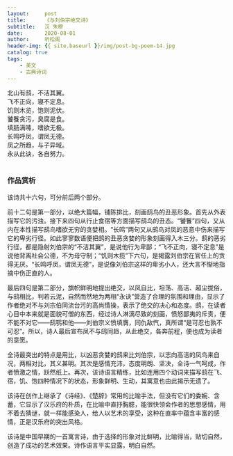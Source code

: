```yaml
---
layout:     post
title:      《与刘伯宗绝交诗》
subtitle:   汉 朱穆
date:       2020-08-01
author:     听松阁
header-img: {{ site.baseurl }}/img/post-bg-poem-14.jpg
catalog: true
tags:
    - 美文
    - 古典诗词
---
```


北山有鸱，不洁其翼。<br>
飞不正向，寝不定息。<br>
饥则木览，饱则泥伏。<br>
饕餮贪污，臭腐是食。<br>
填肠满嗉，嗜欲无极。<br>
长鸣呼凤，谓凤无德。<br>
凤之所趋，与子异域。<br>
永从此诀，各自努力。<br>
<br>

### 作品赏析
该诗共十六句，可分前后两个部分。

前十二句是第一部分，以绝大篇幅，铺陈排比，刻画鸱鸟的丑恶形象。首先从外表描写它的污浊。接下来四句从行止食宿等方面描写鸱鸟的丑态。“饕餮”四句，又从内在本性描写鸱鸟嗜欲无穷的贪婪相。“长鸣”两句又从鸱鸟对凤的恶意中伤来描写它的卑劣行径。如此寥寥数语便把鸱的丑恶贪婪的形象刻画得入木三分。鸱的恶劣行径，都是隐射刘伯宗的“不洁其翼”，是说他行为卑鄙；“飞不正向，寝不定息”是说他背离社会公德，不为母守制；“饥则木揽”下六句，是揭露刘伯宗在官任上的贪得无厌。“长鸣呼凤，谓凤无德”，是说像刘伯宗这样的卑劣小人，还大言不惭地指摘中伤正直的人。

最后四句是第二部分，旗帜鲜明地提出绝交，以凤自比，坦荡、高洁、超尘拔俗，与鸱相比，判若云泥，自然而然地为两相“永诀”营造了合理的氛围和理由，显示了作者绝对不与刘宗伯同流台污的高尚情操，表示了绝交的决心和态度。鸱，在读者心目中本来就是面貌可僧的东西，经过诗人淋漓尽致的刻画，愤怒鄙夷的斥责，便不能不对它——鸱鹗和他——刘伯宗义愤填膺，同仇敌忾，真所谓“是可忍也孰不可忍”。所以，诗人最后宣布凤不与鸱同趋，从此绝交，各奔前程，便也成为读者的意愿。

全诗最突出的特点是用比，以凶恶贪婪的鸱来比刘伯宗，以志向高洁的凤鸟来自况，两相对比，其义甚明。其次是感情充沛，态度明朗、坚决，全诗一气呵成，作者愤激之情，跃然纸上。再次，该诗语言精练，比如连用四个动词来描写鸱在飞、宿，饥、饱四种情况下的状态，形象鲜明、生动，其寓意也由此揭示无遗了。

该诗在创作上继承了《诗经》、《楚辞》常用的比喻手法，但没有它们的委婉、含蓄，它显示了汉乐府的朴质，在比喻中直抒胸臆，能很快领会作者的思想感情，用不着去猜谜，就一样能感染人，给人以艺术的享受，这种在直率中蕴含丰富的感情，正是汉乐府的突出风格。

该诗是中国早期的一首寓言诗，由于选择的形象对比鲜明，比喻得当，贴切自然，创造了成功的艺术效果。诗作语言平实显露，明白自然。
